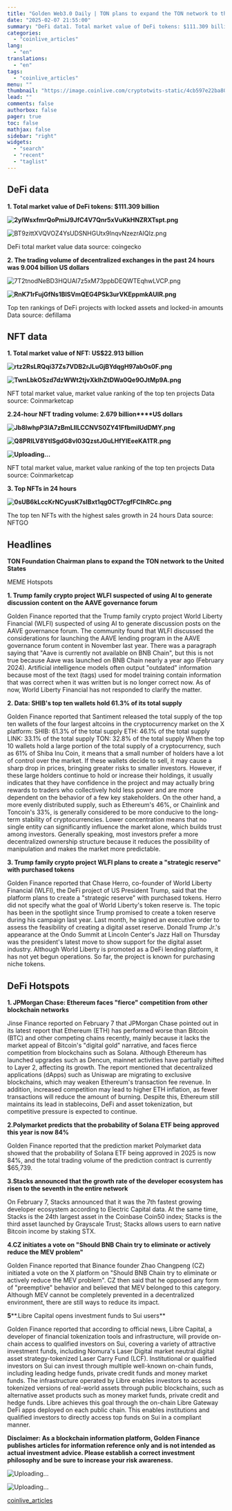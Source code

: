 ```yaml
---
title: "Golden Web3.0 Daily | TON plans to expand the TON network to the United States"
date: "2025-02-07 21:55:00"
summary: "DeFi data1. Total market value of DeFi tokens: $111.309 billionDeFi total market value data source: coingecko2. The trading volume of decentralized exchanges in the past 24 hours was 9.004 billion US dollarsTop ten rankings of DeFi projects with locked assets and locked-in amounts Data source: defillamaNFT data1. Total market value..."
categories:
  - "coinlive_articles"
lang:
  - "en"
translations:
  - "en"
tags:
  - "coinlive_articles"
menu: ""
thumbnail: "https://image.coinlive.com/cryptotwits-static/4cb597e22ba80c60d33a0f5046476d02.jpg"
lead: ""
comments: false
authorbox: false
pager: true
toc: false
mathjax: false
sidebar: "right"
widgets:
  - "search"
  - "recent"
  - "taglist"
---
```


**DeFi data**
-------------

**1. Total market value of DeFi tokens: $111.309 billion**

**![2ylWsxfmrQoPmiJ9JfC4V7Qnr5xVuKkHNZRXTspt.png](https://img.jinse.cn/7347387_watermarknone.png "7347387")**

![BT9zittXVQVOZ4YsUDSNHGUtx9lnqvNzezrAIQIz.png](https://img.jinse.cn/7347388_watermarknone.png "7347388")

DeFi total market value data source: coingecko

**2. The trading volume of decentralized exchanges in the past 24 hours was 9.004 billion US dollars**

![7T2tnodNeBD3HQUAl7z5xM73ppbDEQWTEqhwLVCP.png](https://img.jinse.cn/7347390_watermarknone.png "7347390")

**![RnK71rFujGfNs1BlSVmQEG4PSk3urVKEppmkAUIR.png](https://img.jinse.cn/7347389_watermarknone.png "7347392")**

Top ten rankings of DeFi projects with locked assets and locked-in amounts Data source: defillama

**NFT data**
------------

**1. Total market value of NFT: US$22.913 billion**

**![rtz2RsLRQqi37Zs7VDB2rJLuGjBYdqgH97abOs0F.png](https://img.jinse.cn/7347393_watermarknone.png "7347393")**

**![TwnLbkOSzd7dzWWt2tjvXklhZtDWa0Qe9OJtMp9A.png](https://img.jinse.cn/7347394_watermarknone.png "7347394")**

NFT total market value, market value ranking of the top ten projects Data source: Coinmarketcap

**2.24-hour NFT trading volume: 2.679 billion****US dollars**

**![Jb8IwhpP3lA7zBmLlILCCNVS0ZY41FfbmilUdDMY.png](https://img.jinse.cn/7347396_watermarknone.png "7347396")**

**![Q8PRILV8YtlSgdG8vI03QzstJGuLHfYlEeeKA1TR.png](https://img.jinse.cn/7347395_watermarknone.png "7347395")**

**![](http://boss-new.px.jinse.com.cn/UEditor/themes/default/images/spacer.gif "Uploading...")**

NFT total market value, market value ranking of the top ten projects Data source: Coinmarketcap

**3. Top NFTs in 24 hours**

**![0sUB6kLccKrNCyusK7sIBxt1qg0CT7cgfFCIhRCc.png](https://img.jinse.cn/7347108_watermarknone.png "7347108")**

The top ten NFTs with the highest sales growth in 24 hours Data source: NFTGO

Headlines
---------

**TON Foundation Chairman plans to expand the TON network to the United States**

MEME Hotspots

**1. Trump family crypto project WLFI suspected of using AI to generate discussion content on the AAVE governance forum**

Golden Finance reported that the Trump family crypto project World Liberty Financial (WLFI) suspected of using AI to generate discussion posts on the AAVE governance forum. The community found that WLFI discussed the considerations for launching the AAVE lending program in the AAVE governance forum content in November last year. There was a paragraph saying that "Aave is currently not available on BNB Chain", but this is not true because Aave was launched on BNB Chain nearly a year ago (February 2024). Artificial intelligence models often output "outdated" information because most of the text (tags) used for model training contain information that was correct when it was written but is no longer correct now. As of now, World Liberty Financial has not responded to clarify the matter.


**2. Data: SHIB's top ten wallets hold 61.3% of its total supply**  


Golden Finance reported that Santiment released the total supply of the top ten wallets of the four largest altcoins in the cryptocurrency market on the X platform:
SHIB: 61.3% of the total supply
ETH: 46.1% of the total supply
LINK: 33.1% of the total supply
TON: 32.8% of the total supply
When the top 10 wallets hold a large portion of the total supply of a cryptocurrency, such as 61% of Shiba Inu Coin, it means that a small number of holders have a lot of control over the market. If these wallets decide to sell, it may cause a sharp drop in prices, bringing greater risks to smaller investors. However, if these large holders continue to hold or increase their holdings, it usually indicates that they have confidence in the project and may actually bring rewards to traders who collectively hold less power and are more dependent on the behavior of a few key stakeholders.
On the other hand, a more evenly distributed supply, such as Ethereum's 46%, or Chainlink and Toncoin's 33%, is generally considered to be more conducive to the long-term stability of cryptocurrencies. Lower concentration means that no single entity can significantly influence the market alone, which builds trust among investors. Generally speaking, most investors prefer a more decentralized ownership structure because it reduces the possibility of manipulation and makes the market more predictable.


**3. Trump family crypto project WLFI plans to create a "strategic reserve" with purchased tokens**  


Golden Finance reported that Chase Herro, co-founder of World Liberty Financial (WLFI), the DeFi project of US President Trump, said that the platform plans to create a "strategic reserve" with purchased tokens. Herro did not specify what the goal of World Liberty's token reserve is. The topic has been in the spotlight since Trump promised to create a token reserve during his campaign last year. Last month, he signed an executive order to assess the feasibility of creating a digital asset reserve. Donald Trump Jr.'s appearance at the Ondo Summit at Lincoln Center's Jazz Hall on Thursday was the president's latest move to show support for the digital asset industry.
Although World Liberty is promoted as a DeFi lending platform, it has not yet begun operations. So far, the project is known for purchasing niche tokens.


DeFi Hotspots
-------------

**1. JPMorgan Chase: Ethereum faces "fierce" competition from other blockchain networks**

Jinse Finance reported on February 7 that JPMorgan Chase pointed out in its latest report that Ethereum (ETH) has performed worse than Bitcoin (BTC) and other competing chains recently, mainly because it lacks the market appeal of Bitcoin's "digital gold" narrative, and faces fierce competition from blockchains such as Solana. Although Ethereum has launched upgrades such as Dencun, mainnet activities have partially shifted to Layer 2, affecting its growth. The report mentioned that decentralized applications (dApps) such as Uniswap are migrating to exclusive blockchains, which may weaken Ethereum's transaction fee revenue. In addition, increased competition may lead to higher ETH inflation, as fewer transactions will reduce the amount of burning. Despite this, Ethereum still maintains its lead in stablecoins, DeFi and asset tokenization, but competitive pressure is expected to continue.


**2.Polymarket predicts that the probability of Solana ETF being approved this year is now 84%**  


Golden Finance reported that the prediction market Polymarket data showed that the probability of Solana ETF being approved in 2025 is now 84%, and the total trading volume of the prediction contract is currently $65,739.


**3.Stacks announced that the growth rate of the developer ecosystem has risen to the seventh in the entire network**  


On February 7, Stacks announced that it was the 7th fastest growing developer ecosystem according to Electric Capital data.
At the same time, Stacks is the 24th largest asset in the Coinbase Coin50 index; Stacks is the third asset launched by Grayscale Trust; Stacks allows users to earn native Bitcoin income by staking STX.

**4.CZ initiates a vote on "Should BNB Chain try to eliminate or actively reduce the MEV problem"**

Golden Finance reported that Binance founder Zhao Changpeng (CZ) initiated a vote on the X platform on "Should BNB Chain try to eliminate or actively reduce the MEV problem". CZ then said that he opposed any form of "preemptive" behavior and believed that MEV belonged to this category. Although MEV cannot be completely prevented in a decentralized environment, there are still ways to reduce its impact.


**5****.Libre Capital opens investment funds to Sui users**  


Golden Finance reported that according to official news, Libre Capital, a developer of financial tokenization tools and infrastructure, will provide on-chain access to qualified investors on Sui, covering a variety of attractive investment funds, including Nomura's Laser Digital market neutral digital asset strategy-tokenized Laser Carry Fund (LCF). Institutional or qualified investors on Sui can invest through multiple well-known on-chain funds, including leading hedge funds, private credit funds and money market funds.
The infrastructure operated by Libre enables investors to access tokenized versions of real-world assets through public blockchains, such as alternative asset products such as money market funds, private credit and hedge funds. Libre achieves this goal through the on-chain Libre Gateway DeFi apps deployed on each public chain. This enables institutions and qualified investors to directly access top funds on Sui in a compliant manner.

**Disclaimer: As a blockchain information platform, Golden Finance publishes articles for information reference only and is not intended as actual investment advice. Please establish a correct investment philosophy and be sure to increase your risk awareness.** 

![](http://boss-new.px.jinse.com.cn/UEditor/themes/default/images/spacer.gif "Uploading...")

![](http://boss-new.px.jinse.com.cn/UEditor/themes/default/images/spacer.gif "Uploading...")

[coinlive_articles](https://www.coinlive.com/news/golden-web3-0-daily-ton-plans-to-expand-the-ton)
